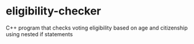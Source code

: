 # eligibility-checker
C++ program that checks voting eligibility based on age and citizenship using nested if statements
